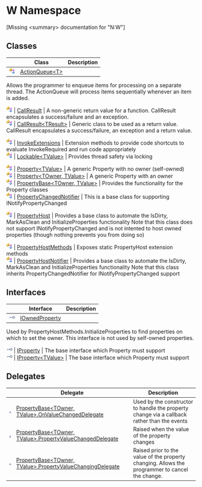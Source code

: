 W Namespace
===========

[Missing &lt;summary> documentation for "N:W"]



Classes
-------

                | Class                                | Description                                                                                                                                                                                                                                             
--------------- | ------------------------------------ | ------------------------------------------------------------------------------------------------------------------------------------------------------------------------------------------------------------------------------------------------------- 
![Public class] | [ActionQueue&lt;T>][1]               | 
Allows the programmer to enqueue items for processing on a separate thread. The ActionQueue will process items sequentially whenever an item is added.
                                                                                              
![Public class] | [CallResult][2]                      | A non-generic return value for a function. CallResult encapsulates a success/failure and an exception.                                                                                                                                                  
![Public class] | [CallResult&lt;TResult>][3]          | 
Generic class to be used as a return value. CallResult encapsulates a success/failure, an exception and a return value.
                                                                                                                             
![Public class] | [InvokeExtensions][4]                | Extension methods to provide code shortcuts to evaluate InvokeRequired and run code appropriately                                                                                                                                                       
![Public class] | [Lockable&lt;TValue>][5]             | 
Provides thread safety via locking
                                                                                                                                                                                                                  
![Public class] | [Property&lt;TValue>][6]             | A generic Property with no owner (self-owned)                                                                                                                                                                                                           
![Public class] | [Property&lt;TOwner, TValue>][7]     | A generic Property with an owner                                                                                                                                                                                                                        
![Public class] | [PropertyBase&lt;TOwner, TValue>][8] | Provides the functionality for the Property classes                                                                                                                                                                                                     
![Public class] | [PropertyChangedNotifier][9]         | 
This is a base class for supporting INotifyPropertyChanged
                                                                                                                                                                                          
![Public class] | [PropertyHost][10]                   | 
Provides a base class to automate the IsDirty, MarkAsClean and InitializeProperties functionality Note that this class does not support INotifyPropertyChanged and is not intented to host owned properties (though nothing prevents you from doing so)
 
![Public class] | [PropertyHostMethods][11]            | Exposes static PropertyHost extension methods                                                                                                                                                                                                           
![Public class] | [PropertyHostNotifier][12]           | 
Provides a base class to automate the IsDirty, MarkAsClean and InitializeProperties functionality Note that this class inherits PropertyChangedNotifier for INotifyPropertyChanged support
                                                          


Interfaces
----------

                    | Interface                  | Description                                                                                                                                         
------------------- | -------------------------- | --------------------------------------------------------------------------------------------------------------------------------------------------- 
![Public interface] | [IOwnedProperty][13]       | 
Used by PropertyHostMethods.InitializeProperties to find properties on which to set the owner. This interface is not used by self-owned properties.
 
![Public interface] | [IProperty][14]            | The base interface which Property must support                                                                                                      
![Public interface] | [IProperty&lt;TValue>][15] | The base interface which Property must support                                                                                                      


Delegates
---------

                   | Delegate                                                            | Description                                                                                     
------------------ | ------------------------------------------------------------------- | ----------------------------------------------------------------------------------------------- 
![Public delegate] | [PropertyBase&lt;TOwner, TValue>.OnValueChangedDelegate][16]        | Used by the constructor to handle the property change via a callback rather than the events     
![Public delegate] | [PropertyBase&lt;TOwner, TValue>.PropertyValueChangedDelegate][17]  | Raised when the value of the property changes                                                   
![Public delegate] | [PropertyBase&lt;TOwner, TValue>.PropertyValueChangingDelegate][18] | Raised prior to the value of the property changing. Allows the programmer to cancel the change. 

[1]: ActionQueue_1/README.md
[2]: CallResult/README.md
[3]: CallResult_1/README.md
[4]: InvokeExtensions/README.md
[5]: Lockable_1/README.md
[6]: Property_1/README.md
[7]: Property_2/README.md
[8]: PropertyBase_2/README.md
[9]: PropertyChangedNotifier/README.md
[10]: PropertyHost/README.md
[11]: PropertyHostMethods/README.md
[12]: PropertyHostNotifier/README.md
[13]: IOwnedProperty/README.md
[14]: IProperty/README.md
[15]: IProperty_1/README.md
[16]: PropertyBase_2_OnValueChangedDelegate/README.md
[17]: PropertyBase_2_PropertyValueChangedDelegate/README.md
[18]: PropertyBase_2_PropertyValueChangingDelegate/README.md
[19]: ../_icons/Help.png
[Public class]: ../_icons/pubclass.gif "Public class"
[Public interface]: ../_icons/pubinterface.gif "Public interface"
[Public delegate]: ../_icons/pubdelegate.gif "Public delegate"